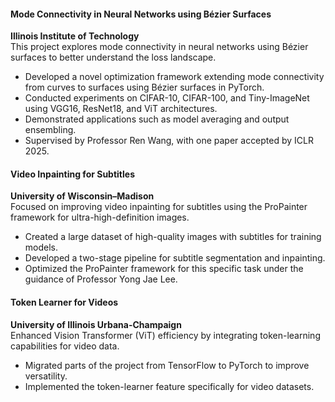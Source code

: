 
#### Mode Connectivity in Neural Networks using Bézier Surfaces
**Illinois Institute of Technology**  
This project explores mode connectivity in neural networks using Bézier surfaces to better understand the loss landscape.

- Developed a novel optimization framework extending mode connectivity from curves to surfaces using Bézier surfaces in PyTorch.
- Conducted experiments on CIFAR-10, CIFAR-100, and Tiny-ImageNet using VGG16, ResNet18, and ViT architectures.
- Demonstrated applications such as model averaging and output ensembling.
- Supervised by Professor Ren Wang, with one paper accepted by ICLR 2025.

#### Video Inpainting for Subtitles
**University of Wisconsin–Madison**  
Focused on improving video inpainting for subtitles using the ProPainter framework for ultra-high-definition images.

- Created a large dataset of high-quality images with subtitles for training models.
- Developed a two-stage pipeline for subtitle segmentation and inpainting.
- Optimized the ProPainter framework for this specific task under the guidance of Professor Yong Jae Lee.

#### Token Learner for Videos
**University of Illinois Urbana-Champaign**  
Enhanced Vision Transformer (ViT) efficiency by integrating token-learning capabilities for video data.

- Migrated parts of the project from TensorFlow to PyTorch to improve versatility.
- Implemented the token-learner feature specifically for video datasets.